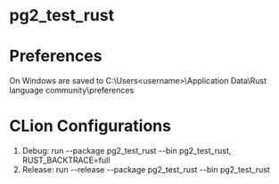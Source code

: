 # pg2_test_rust

# Preferences

On Windows are saved to C:\Users\<username>\Application Data\Rust language community\preferences

# CLion Configurations

1. Debug: run --package pg2_test_rust --bin pg2_test_rust, RUST_BACKTRACE=full
2. Release: run --release --package pg2_test_rust --bin pg2_test_rust